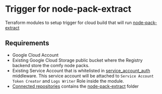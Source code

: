 # Trigger for node-pack-extract

Terraform modules to setup trigger for cloud build that will run [node-pack-extract](../../../node-pack-extract/)

## Requirements

- Google Cloud Account
- Existing Google Cloud Storage public bucket where the Registry backend store the comfy node packs.
- Existing Service Account that is whitelisted in [service_account_auth](../../../server/middleware/authentication/service_account_auth.go#65) middleware. This service account will be attached to `Service Account Token Creator` and `Logs Writer` Role inside the module.
- [Connected repositories](https://cloud.google.com/build/docs/repositories) contains the [node-pack-extract](../../../node-pack-extract/) folder
